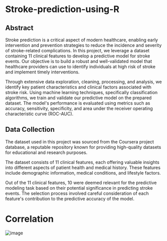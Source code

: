 # Stroke-prediction-using-R

## Abstract

Stroke prediction is a critical aspect of modern healthcare, enabling early intervention and prevention strategies to reduce the incidence and severity of stroke-related complications. In this project, we leverage a dataset containing 11 clinical features to develop a predictive model for stroke events. Our objective is to build a robust and well-validated model that healthcare providers can use to identify individuals at high risk of stroke and implement timely interventions.

Through extensive data exploration, cleaning, processing, and analysis, we identify key patient characteristics and clinical factors associated with stroke risk. Using machine learning techniques, specifically classification algorithms, we train and validate our predictive model on the prepared dataset. The model's performance is evaluated using metrics such as accuracy, sensitivity, specificity, and area under the receiver operating characteristic curve (ROC-AUC).

## Data Collection

The dataset used in this project was sourced from the Coursera project database, a reputable repository known for providing high-quality datasets for educational and research purposes.

The dataset consists of 11 clinical features, each offering valuable insights into different aspects of patient health and medical history. These features include demographic information, medical conditions, and lifestyle factors.

Out of the 11 clinical features, 10 were deemed relevant for the predictive modeling task based on their potential significance in predicting stroke events. The selection process involved careful consideration of each feature's contribution to the predictive accuracy of the model.

# Correlation

![image](https://github.com/user-attachments/assets/02f73ac0-7278-42c8-909a-38b1bfc81d84)
